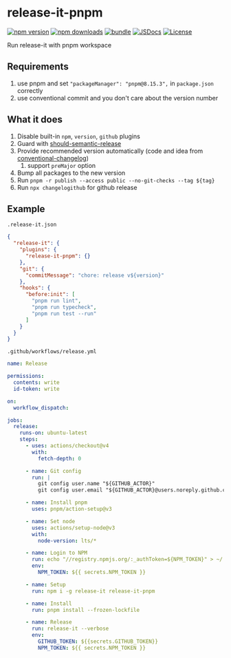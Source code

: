 # release-it-pnpm

[![npm version][npm-version-src]][npm-version-href]
[![npm downloads][npm-downloads-src]][npm-downloads-href]
[![bundle][bundle-src]][bundle-href]
[![JSDocs][jsdocs-src]][jsdocs-href]
[![License][license-src]][license-href]

Run release-it with pnpm workspace

## Requirements

1. use pnpm and set `"packageManager": "pnpm@8.15.3",` in `package.json` correctly
1. use conventional commit and you don't care about the version number

## What it does

1. Disable built-in `npm`, `version`, `github` plugins
1. Guard with [should-semantic-release](https://github.com/JoshuaKGoldberg/should-semantic-release)
1. Provide recommended version automatically (code and idea from [conventional-changelog](https://github.com/release-it/conventional-changelog))
   1. support `preMajor` option
1. Bump all packages to the new version
1. Run `pnpm -r publish --access public --no-git-checks --tag ${tag}`
1. Run `npx changelogithub` for github release

## Example

`.release-it.json`

```json
{
  "release-it": {
    "plugins": {
      "release-it-pnpm": {}
    },
    "git": {
      "commitMessage": "chore: release v${version}"
    },
    "hooks": {
      "before:init": [
        "pnpm run lint",
        "pnpm run typecheck",
        "pnpm run test --run"
      ]
    }
  }
}
```

`.github/workflows/release.yml`

```yaml
name: Release

permissions:
  contents: write
  id-token: write

on:
  workflow_dispatch:

jobs:
  release:
    runs-on: ubuntu-latest
    steps:
      - uses: actions/checkout@v4
        with:
          fetch-depth: 0

      - name: Git config
        run: |
          git config user.name "${GITHUB_ACTOR}"
          git config user.email "${GITHUB_ACTOR}@users.noreply.github.com"

      - name: Install pnpm
        uses: pnpm/action-setup@v3

      - name: Set node
        uses: actions/setup-node@v3
        with:
          node-version: lts/*

      - name: Login to NPM
        run: echo "//registry.npmjs.org/:_authToken=${NPM_TOKEN}" > ~/.npmrc
        env:
          NPM_TOKEN: ${{ secrets.NPM_TOKEN }}

      - name: Setup
        run: npm i -g release-it release-it-pnpm

      - name: Install
        run: pnpm install --frozen-lockfile

      - name: Release
        run: release-it --verbose
        env:
          GITHUB_TOKEN: ${{secrets.GITHUB_TOKEN}}
          NPM_TOKEN: ${{ secrets.NPM_TOKEN }}
```

<!-- Badges -->

[npm-version-src]: https://img.shields.io/npm/v/release-it-pnpm?style=flat&colorA=080f12&colorB=1fa669
[npm-version-href]: https://npmjs.com/package/release-it-pnpm
[npm-downloads-src]: https://img.shields.io/npm/dm/release-it-pnpm?style=flat&colorA=080f12&colorB=1fa669
[npm-downloads-href]: https://npmjs.com/package/release-it-pnpm
[bundle-src]: https://img.shields.io/bundlephobia/minzip/release-it-pnpm?style=flat&colorA=080f12&colorB=1fa669&label=minzip
[bundle-href]: https://bundlephobia.com/result?p=release-it-pnpm
[license-src]: https://img.shields.io/github/license/hyoban/release-it-pnpm.svg?style=flat&colorA=080f12&colorB=1fa669
[license-href]: https://github.com/hyoban/release-it-pnpm/blob/main/LICENSE
[jsdocs-src]: https://img.shields.io/badge/jsdocs-reference-080f12?style=flat&colorA=080f12&colorB=1fa669
[jsdocs-href]: https://www.jsdocs.io/package/release-it-pnpm
